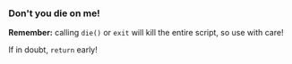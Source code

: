 ###  Don't you die on me!

**Remember:** calling `die()` or `exit` will kill the entire script, so use with care!

If in doubt, `return` early!

